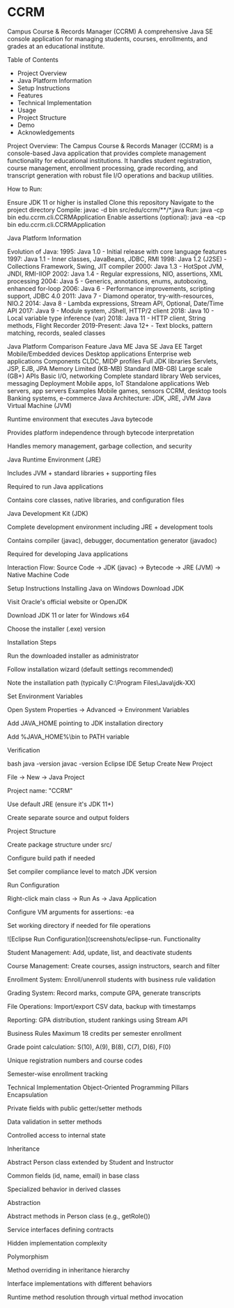# CCRM
Campus Course & Records Manager (CCRM)
A comprehensive Java SE console application for managing students, courses, enrollments, and grades at an educational institute.

Table of Contents

- Project Overview
- Java Platform Information
- Setup Instructions
- Features
- Technical Implementation
- Usage
- Project Structure
- Demo
- Acknowledgements

Project Overview:
The Campus Course & Records Manager (CCRM) is a console-based Java application that provides complete management functionality for educational institutions. It handles student registration, course management, enrollment processing, grade recording, and transcript generation with robust file I/O operations and backup utilities.

How to Run:

Ensure JDK 11 or higher is installed
Clone this repository
Navigate to the project directory
Compile: javac -d bin src/edu/ccrm/**/*.java
Run: java -cp bin edu.ccrm.cli.CCRMApplication
Enable assertions (optional): java -ea -cp bin edu.ccrm.cli.CCRMApplication

Java Platform Information

Evolution of Java:
1995: Java 1.0 - Initial release with core language features
1997: Java 1.1 - Inner classes, JavaBeans, JDBC, RMI
1998: Java 1.2 (J2SE) - Collections Framework, Swing, JIT compiler
2000: Java 1.3 - HotSpot JVM, JNDI, RMI-IIOP
2002: Java 1.4 - Regular expressions, NIO, assertions, XML processing
2004: Java 5 - Generics, annotations, enums, autoboxing, enhanced for-loop
2006: Java 6 - Performance improvements, scripting support, JDBC 4.0
2011: Java 7 - Diamond operator, try-with-resources, NIO.2
2014: Java 8 - Lambda expressions, Stream API, Optional, Date/Time API
2017: Java 9 - Module system, JShell, HTTP/2 client
2018: Java 10 - Local variable type inference (var)
2018: Java 11 - HTTP client, String methods, Flight Recorder
2019-Present: Java 12+ - Text blocks, pattern matching, records, sealed classes

Java Platform Comparison
Feature	Java ME	Java SE	Java EE
Target	Mobile/Embedded devices	Desktop applications	Enterprise web applications
Components	CLDC, MIDP profiles	Full JDK libraries	Servlets, JSP, EJB, JPA
Memory	Limited (KB-MB)	Standard (MB-GB)	Large scale (GB+)
APIs	Basic I/O, networking	Complete standard library	Web services, messaging
Deployment	Mobile apps, IoT	Standalone applications	Web servers, app servers
Examples	Mobile games, sensors	CCRM, desktop tools	Banking systems, e-commerce
Java Architecture: JDK, JRE, JVM
Java Virtual Machine (JVM)

Runtime environment that executes Java bytecode

Provides platform independence through bytecode interpretation

Handles memory management, garbage collection, and security

Java Runtime Environment (JRE)

Includes JVM + standard libraries + supporting files

Required to run Java applications

Contains core classes, native libraries, and configuration files

Java Development Kit (JDK)

Complete development environment including JRE + development tools

Contains compiler (javac), debugger, documentation generator (javadoc)

Required for developing Java applications

Interaction Flow: Source Code → JDK (javac) → Bytecode → JRE (JVM) → Native Machine Code

Setup Instructions
Installing Java on Windows
Download JDK

Visit Oracle's official website or OpenJDK

Download JDK 11 or later for Windows x64

Choose the installer (.exe) version

Installation Steps

Run the downloaded installer as administrator

Follow installation wizard (default settings recommended)

Note the installation path (typically C:\Program Files\Java\jdk-XX)

Set Environment Variables

Open System Properties → Advanced → Environment Variables

Add JAVA_HOME pointing to JDK installation directory

Add %JAVA_HOME%\bin to PATH variable

Verification

bash
java -version
javac -version
Eclipse IDE Setup
Create New Project

File → New → Java Project

Project name: "CCRM"

Use default JRE (ensure it's JDK 11+)

Create separate source and output folders

Project Structure

Create package structure under src/

Configure build path if needed

Set compiler compliance level to match JDK version

Run Configuration

Right-click main class → Run As → Java Application

Configure VM arguments for assertions: -ea

Set working directory if needed for file operations

![Eclipse Run Configuration](screenshots/eclipse-run. Functionality

Student Management: Add, update, list, and deactivate students

Course Management: Create courses, assign instructors, search and filter

Enrollment System: Enroll/unenroll students with business rule validation

Grading System: Record marks, compute GPA, generate transcripts

File Operations: Import/export CSV data, backup with timestamps

Reporting: GPA distribution, student rankings using Stream API

Business Rules
Maximum 18 credits per semester enrollment

Grade point calculation: S(10), A(9), B(8), C(7), D(6), F(0)

Unique registration numbers and course codes

Semester-wise enrollment tracking

Technical Implementation
Object-Oriented Programming Pillars
Encapsulation

Private fields with public getter/setter methods

Data validation in setter methods

Controlled access to internal state

Inheritance

Abstract Person class extended by Student and Instructor

Common fields (id, name, email) in base class

Specialized behavior in derived classes

Abstraction

Abstract methods in Person class (e.g., getRole())

Service interfaces defining contracts

Hidden implementation complexity

Polymorphism

Method overriding in inheritance hierarchy

Interface implementations with different behaviors

Runtime method resolution through virtual method invocation
